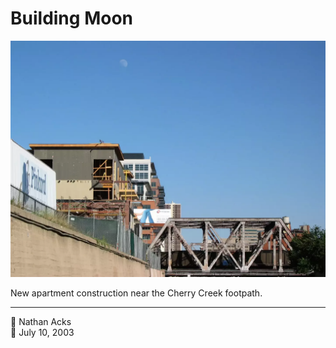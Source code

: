 # Building Moon

![A daytime Moon hangs over a steel railroad bridge and nearby construction](assets/b4440ed70d7cd3943ce5059b10cd4161.webp)

New apartment construction near the Cherry Creek footpath.

- - - -

<span aria-hidden="true">👤</span> Nathan Acks  
<span aria-hidden="true">📅</span> July 10, 2003
